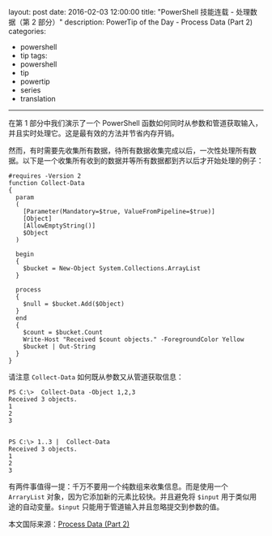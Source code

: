 layout: post
date: 2016-02-03 12:00:00
title: "PowerShell 技能连载 - 处理数据（第 2 部分）"
description: PowerTip of the Day - Process Data (Part 2)
categories:
- powershell
- tip
tags:
- powershell
- tip
- powertip
- series
- translation
---
在第 1 部分中我们演示了一个 PowerShell 函数如何同时从参数和管道获取输入，并且实时处理它。这是最有效的方法并节省内存开销。

然而，有时需要先收集所有数据，待所有数据收集完成以后，一次性处理所有数据。以下是一个收集所有收到的数据并等所有数据都到齐以后才开始处理的例子：

    #requires -Version 2
    function Collect-Data
    {
      param
      (
        [Parameter(Mandatory=$true, ValueFromPipeline=$true)]
        [Object]
        [AllowEmptyString()] 
        $Object
      )
    
      begin
      {
        $bucket = New-Object System.Collections.ArrayList
      }
    
      process
      {
        $null = $bucket.Add($Object)
      }
      end
      {
        $count = $bucket.Count
        Write-Host "Received $count objects." -ForegroundColor Yellow
        $bucket | Out-String
      }
    }

请注意 `Collect-Data` 如何既从参数又从管道获取信息：

    PS C:\>  Collect-Data -Object 1,2,3
    Received 3 objects.
    1
    2
    3
    
    
    PS C:\> 1..3 |  Collect-Data
    Received 3 objects.
    1
    2
    3

有两件事值得一提：千万不要用一个纯数组来收集信息。而是使用一个 `ArraryList` 对象，因为它添加新的元素比较快。并且避免将 `$input` 用于类似用途的自动变量。`$input` 只能用于管道输入并且忽略提交到参数的值。

<!--more-->
本文国际来源：[Process Data (Part 2)](http://community.idera.com/powershell/powertips/b/tips/posts/process-data-part-2)

